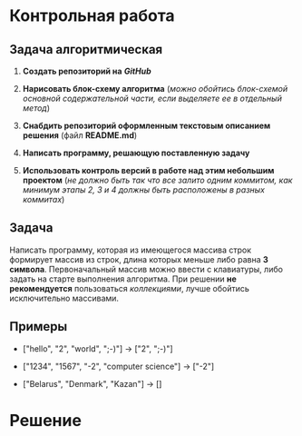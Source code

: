 # Контрольная работа

## **Задача алгоритмическая**

1. **Создать репозиторий на** ***GitHub***

2. **Нарисовать блок-схему алгоритма** (*можно обойтись блок-схемой основной содержательной части, если выделяете ее в отдельный метод*)

3. **Снабдить репозиторий оформленным текстовым описанием решения** (файл **README.md**)

4. **Написать программу, решающую поставленную задачу**

5. **Использовать контроль версий в работе над этим небольшим проектом** (*не должно быть так что все залито одним коммитом, как минимум этапы 2, 3 и 4 должны быть расположены в разных коммитах*)

## **Задача**

Написать программу, которая из имеющегося массива строк формирует массив из строк, длина которых меньше либо равна **3 символа**. Первоначальный массив можно ввести с клавиатуры, либо задать на старте выполнения алгоритма. При решении **не рекомендуется** пользоваться *коллекциями*, лучше обойтись исключительно массивами.

## **Примеры**

- ["hello", "2", "world", ";-)"] -> ["2", ";-)"]

- ["1234", "1567", "-2", "computer science"] -> ["-2"]

- ["Belarus", "Denmark", "Kazan"] -> []

# Решение
